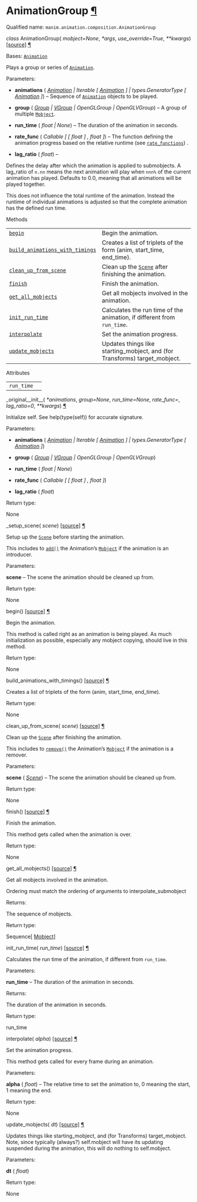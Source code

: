 # AnimationGroup [¶](https://docs.manim.community/en/stable/reference/manim.animation.composition.AnimationGroup.html\#animationgroup "Link to this heading")

Qualified name: `manim.animation.composition.AnimationGroup`

_class_ AnimationGroup( _mobject=None_, _\*args_, _use\_override=True_, _\*\*kwargs_) [\[source\]](https://docs.manim.community/en/stable/_modules/manim/animation/composition.html#AnimationGroup) [¶](https://docs.manim.community/en/stable/reference/manim.animation.composition.AnimationGroup.html#manim.animation.composition.AnimationGroup "Link to this definition")

Bases: [`Animation`](https://docs.manim.community/en/stable/reference/manim.animation.animation.Animation.html#manim.animation.animation.Animation "manim.animation.animation.Animation")

Plays a group or series of [`Animation`](https://docs.manim.community/en/stable/reference/manim.animation.animation.Animation.html#manim.animation.animation.Animation "manim.animation.animation.Animation").

Parameters:

- **animations** ( [_Animation_](https://docs.manim.community/en/stable/reference/manim.animation.animation.Animation.html#manim.animation.animation.Animation "manim.animation.animation.Animation") _\|_ _Iterable_ _\[_ [_Animation_](https://docs.manim.community/en/stable/reference/manim.animation.animation.Animation.html#manim.animation.animation.Animation "manim.animation.animation.Animation") _\]_ _\|_ _types.GeneratorType_ _\[_ [_Animation_](https://docs.manim.community/en/stable/reference/manim.animation.animation.Animation.html#manim.animation.animation.Animation "manim.animation.animation.Animation") _\]_) – Sequence of [`Animation`](https://docs.manim.community/en/stable/reference/manim.animation.animation.Animation.html#manim.animation.animation.Animation "manim.animation.animation.Animation") objects to be played.

- **group** ( [_Group_](https://docs.manim.community/en/stable/reference/manim.mobject.mobject.Group.html#manim.mobject.mobject.Group "manim.mobject.mobject.Group") _\|_ [_VGroup_](https://docs.manim.community/en/stable/reference/manim.mobject.types.vectorized_mobject.VGroup.html#manim.mobject.types.vectorized_mobject.VGroup "manim.mobject.types.vectorized_mobject.VGroup") _\|_ _OpenGLGroup_ _\|_ _OpenGLVGroup_) – A group of multiple [`Mobject`](https://docs.manim.community/en/stable/reference/manim.mobject.mobject.Mobject.html#manim.mobject.mobject.Mobject "manim.mobject.mobject.Mobject").

- **run\_time** ( _float_ _\|_ _None_) – The duration of the animation in seconds.

- **rate\_func** ( _Callable_ _\[_ _\[_ _float_ _\]_ _,_ _float_ _\]_) – The function defining the animation progress based on the relative
runtime (see [`rate_functions`](https://docs.manim.community/en/stable/reference/manim.utils.rate_functions.html#module-manim.utils.rate_functions "manim.utils.rate_functions")) .

- **lag\_ratio** ( _float_) –

Defines the delay after which the animation is applied to submobjects. A lag\_ratio of
`n.nn` means the next animation will play when `nnn%` of the current animation has played.
Defaults to 0.0, meaning that all animations will be played together.

This does not influence the total runtime of the animation. Instead the runtime
of individual animations is adjusted so that the complete animation has the defined
run time.


Methods

|     |     |
| --- | --- |
| [`begin`](https://docs.manim.community/en/stable/reference/manim.animation.composition.AnimationGroup.html#manim.animation.composition.AnimationGroup.begin "manim.animation.composition.AnimationGroup.begin") | Begin the animation. |
| [`build_animations_with_timings`](https://docs.manim.community/en/stable/reference/manim.animation.composition.AnimationGroup.html#manim.animation.composition.AnimationGroup.build_animations_with_timings "manim.animation.composition.AnimationGroup.build_animations_with_timings") | Creates a list of triplets of the form (anim, start\_time, end\_time). |
| [`clean_up_from_scene`](https://docs.manim.community/en/stable/reference/manim.animation.composition.AnimationGroup.html#manim.animation.composition.AnimationGroup.clean_up_from_scene "manim.animation.composition.AnimationGroup.clean_up_from_scene") | Clean up the [`Scene`](https://docs.manim.community/en/stable/reference/manim.scene.scene.Scene.html#manim.scene.scene.Scene "manim.scene.scene.Scene") after finishing the animation. |
| [`finish`](https://docs.manim.community/en/stable/reference/manim.animation.composition.AnimationGroup.html#manim.animation.composition.AnimationGroup.finish "manim.animation.composition.AnimationGroup.finish") | Finish the animation. |
| [`get_all_mobjects`](https://docs.manim.community/en/stable/reference/manim.animation.composition.AnimationGroup.html#manim.animation.composition.AnimationGroup.get_all_mobjects "manim.animation.composition.AnimationGroup.get_all_mobjects") | Get all mobjects involved in the animation. |
| [`init_run_time`](https://docs.manim.community/en/stable/reference/manim.animation.composition.AnimationGroup.html#manim.animation.composition.AnimationGroup.init_run_time "manim.animation.composition.AnimationGroup.init_run_time") | Calculates the run time of the animation, if different from `run_time`. |
| [`interpolate`](https://docs.manim.community/en/stable/reference/manim.animation.composition.AnimationGroup.html#manim.animation.composition.AnimationGroup.interpolate "manim.animation.composition.AnimationGroup.interpolate") | Set the animation progress. |
| [`update_mobjects`](https://docs.manim.community/en/stable/reference/manim.animation.composition.AnimationGroup.html#manim.animation.composition.AnimationGroup.update_mobjects "manim.animation.composition.AnimationGroup.update_mobjects") | Updates things like starting\_mobject, and (for Transforms) target\_mobject. |

Attributes

|     |     |
| --- | --- |
| `run_time` |  |

\_original\_\_init\_\_( _\*animations_, _group=None_, _run\_time=None_, _rate\_func=<functionlinear>_, _lag\_ratio=0_, _\*\*kwargs_) [¶](https://docs.manim.community/en/stable/reference/manim.animation.composition.AnimationGroup.html#manim.animation.composition.AnimationGroup._original__init__ "Link to this definition")

Initialize self. See help(type(self)) for accurate signature.

Parameters:

- **animations** ( [_Animation_](https://docs.manim.community/en/stable/reference/manim.animation.animation.Animation.html#manim.animation.animation.Animation "manim.animation.animation.Animation") _\|_ _Iterable_ _\[_ [_Animation_](https://docs.manim.community/en/stable/reference/manim.animation.animation.Animation.html#manim.animation.animation.Animation "manim.animation.animation.Animation") _\]_ _\|_ _types.GeneratorType_ _\[_ [_Animation_](https://docs.manim.community/en/stable/reference/manim.animation.animation.Animation.html#manim.animation.animation.Animation "manim.animation.animation.Animation") _\]_)

- **group** ( [_Group_](https://docs.manim.community/en/stable/reference/manim.mobject.mobject.Group.html#manim.mobject.mobject.Group "manim.mobject.mobject.Group") _\|_ [_VGroup_](https://docs.manim.community/en/stable/reference/manim.mobject.types.vectorized_mobject.VGroup.html#manim.mobject.types.vectorized_mobject.VGroup "manim.mobject.types.vectorized_mobject.VGroup") _\|_ _OpenGLGroup_ _\|_ _OpenGLVGroup_)

- **run\_time** ( _float_ _\|_ _None_)

- **rate\_func** ( _Callable_ _\[_ _\[_ _float_ _\]_ _,_ _float_ _\]_)

- **lag\_ratio** ( _float_)


Return type:

None

\_setup\_scene( _scene_) [\[source\]](https://docs.manim.community/en/stable/_modules/manim/animation/composition.html#AnimationGroup._setup_scene) [¶](https://docs.manim.community/en/stable/reference/manim.animation.composition.AnimationGroup.html#manim.animation.composition.AnimationGroup._setup_scene "Link to this definition")

Setup up the [`Scene`](https://docs.manim.community/en/stable/reference/manim.scene.scene.Scene.html#manim.scene.scene.Scene "manim.scene.scene.Scene") before starting the animation.

This includes to [`add()`](https://docs.manim.community/en/stable/reference/manim.scene.scene.Scene.html#manim.scene.scene.Scene.add "manim.scene.scene.Scene.add") the Animation’s
[`Mobject`](https://docs.manim.community/en/stable/reference/manim.mobject.mobject.Mobject.html#manim.mobject.mobject.Mobject "manim.mobject.mobject.Mobject") if the animation is an introducer.

Parameters:

**scene** – The scene the animation should be cleaned up from.

Return type:

None

begin() [\[source\]](https://docs.manim.community/en/stable/_modules/manim/animation/composition.html#AnimationGroup.begin) [¶](https://docs.manim.community/en/stable/reference/manim.animation.composition.AnimationGroup.html#manim.animation.composition.AnimationGroup.begin "Link to this definition")

Begin the animation.

This method is called right as an animation is being played. As much
initialization as possible, especially any mobject copying, should live in this
method.

Return type:

None

build\_animations\_with\_timings() [\[source\]](https://docs.manim.community/en/stable/_modules/manim/animation/composition.html#AnimationGroup.build_animations_with_timings) [¶](https://docs.manim.community/en/stable/reference/manim.animation.composition.AnimationGroup.html#manim.animation.composition.AnimationGroup.build_animations_with_timings "Link to this definition")

Creates a list of triplets of the form (anim, start\_time, end\_time).

Return type:

None

clean\_up\_from\_scene( _scene_) [\[source\]](https://docs.manim.community/en/stable/_modules/manim/animation/composition.html#AnimationGroup.clean_up_from_scene) [¶](https://docs.manim.community/en/stable/reference/manim.animation.composition.AnimationGroup.html#manim.animation.composition.AnimationGroup.clean_up_from_scene "Link to this definition")

Clean up the [`Scene`](https://docs.manim.community/en/stable/reference/manim.scene.scene.Scene.html#manim.scene.scene.Scene "manim.scene.scene.Scene") after finishing the animation.

This includes to [`remove()`](https://docs.manim.community/en/stable/reference/manim.scene.scene.Scene.html#manim.scene.scene.Scene.remove "manim.scene.scene.Scene.remove") the Animation’s
[`Mobject`](https://docs.manim.community/en/stable/reference/manim.mobject.mobject.Mobject.html#manim.mobject.mobject.Mobject "manim.mobject.mobject.Mobject") if the animation is a remover.

Parameters:

**scene** ( [_Scene_](https://docs.manim.community/en/stable/reference/manim.scene.scene.Scene.html#manim.scene.scene.Scene "manim.scene.scene.Scene")) – The scene the animation should be cleaned up from.

Return type:

None

finish() [\[source\]](https://docs.manim.community/en/stable/_modules/manim/animation/composition.html#AnimationGroup.finish) [¶](https://docs.manim.community/en/stable/reference/manim.animation.composition.AnimationGroup.html#manim.animation.composition.AnimationGroup.finish "Link to this definition")

Finish the animation.

This method gets called when the animation is over.

Return type:

None

get\_all\_mobjects() [\[source\]](https://docs.manim.community/en/stable/_modules/manim/animation/composition.html#AnimationGroup.get_all_mobjects) [¶](https://docs.manim.community/en/stable/reference/manim.animation.composition.AnimationGroup.html#manim.animation.composition.AnimationGroup.get_all_mobjects "Link to this definition")

Get all mobjects involved in the animation.

Ordering must match the ordering of arguments to interpolate\_submobject

Returns:

The sequence of mobjects.

Return type:

Sequence\[ [Mobject](https://docs.manim.community/en/stable/reference/manim.mobject.mobject.Mobject.html#manim.mobject.mobject.Mobject "manim.mobject.mobject.Mobject")\]

init\_run\_time( _run\_time_) [\[source\]](https://docs.manim.community/en/stable/_modules/manim/animation/composition.html#AnimationGroup.init_run_time) [¶](https://docs.manim.community/en/stable/reference/manim.animation.composition.AnimationGroup.html#manim.animation.composition.AnimationGroup.init_run_time "Link to this definition")

Calculates the run time of the animation, if different from `run_time`.

Parameters:

**run\_time** – The duration of the animation in seconds.

Returns:

The duration of the animation in seconds.

Return type:

run\_time

interpolate( _alpha_) [\[source\]](https://docs.manim.community/en/stable/_modules/manim/animation/composition.html#AnimationGroup.interpolate) [¶](https://docs.manim.community/en/stable/reference/manim.animation.composition.AnimationGroup.html#manim.animation.composition.AnimationGroup.interpolate "Link to this definition")

Set the animation progress.

This method gets called for every frame during an animation.

Parameters:

**alpha** ( _float_) – The relative time to set the animation to, 0 meaning the start, 1 meaning
the end.

Return type:

None

update\_mobjects( _dt_) [\[source\]](https://docs.manim.community/en/stable/_modules/manim/animation/composition.html#AnimationGroup.update_mobjects) [¶](https://docs.manim.community/en/stable/reference/manim.animation.composition.AnimationGroup.html#manim.animation.composition.AnimationGroup.update_mobjects "Link to this definition")

Updates things like starting\_mobject, and (for
Transforms) target\_mobject. Note, since typically
(always?) self.mobject will have its updating
suspended during the animation, this will do
nothing to self.mobject.

Parameters:

**dt** ( _float_)

Return type:

None